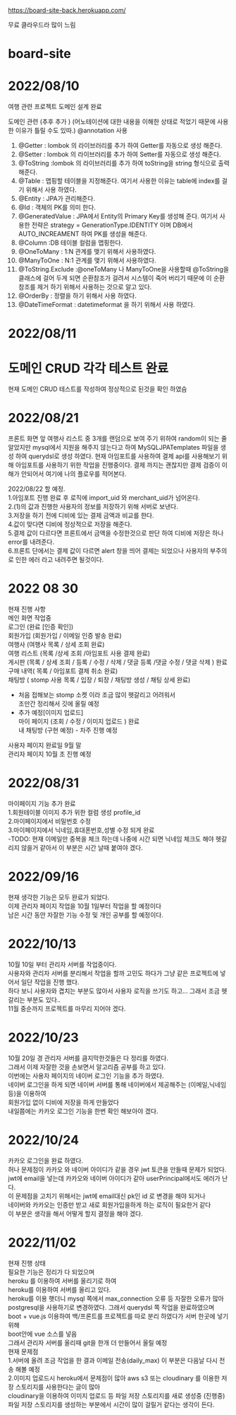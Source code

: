 https://board-site-back.herokuapp.com/

무료 클라우드라 많이 느림 <br>

# board-site
# 2022/08/10
여행 관련 프로젝트 도메인 설계 완료

도메인 관련 (추후 추가 ) (어노테이션에 대한 내용을 이해한 상태로 적었기 때문에 사용한 이유가 틀릴 수도 있따.)
@annotation 사용 

1. @Getter : lombok 의 라이브러리를 추가 하여 Getter를 자동으로 생성 해준다.
2. @Setter : lombok 의 라이브러리를 추가 하여 Setter를 자동으로 생성 해준다.
3. @ToString :lombok 의 라이브러리를 추가 하여 toString을 string 형식으로 출력 해준다.
4. @Table : 맵핑할 테이블을 지정해준다. 
   여기서 사용한 이유는 table에 index를 걸기 위해서 사용 하였다.
5. @Entity : JPA가 관리해준다. 
6. @Id : 객체의 PK를 의미 한다.
7. @GeneratedValue : JPA에서 Entity의 Primary Key를 생성해 준다.
  여기서 사용한 전략은 strategy = GenerationType.IDENTITY 이며 DB에서 AUTO_INCREAMENT 하여 PK를 생성을 해준다.
8. @Column :DB 테이블 컬럼을 맵핑한다.
9. @OneToMany : 1:N 관계를 맺기 위해서 사용하였다.
10. @ManyToOne : N:1 관계를 맺기 위해서 사용하였다.
11. @ToString.Exclude :@oneToMany 나 ManyToOne을 사용할때 @ToString을 클래스에 걸어 두게 되면 순환참조가 걸려서 시스템이 죽어 버리기 때문에 이 순환 참조를 제거 하기 위해서 사용하는 것으로 알고 있다.
12. @OrderBy : 정렬을 하기 위해서 사용 하였다.
13. @DateTimeFormat : datetimeformat 을 하기 위해서 사용 하였다.

# 2022/08/11
# 도메인 CRUD 각각 테스트 완료
현재 도메인 CRUD 테스트를 작성하여 정상적으로 된것을 확인 하였슴

# 2022/08/21
프론트 화면 앞 여행사 리스트 중 3개를 랜덤으로 보여 주기 위하여 
random이 되는 줄 알았지만 mysql에서 지원을 해주지 않는다고 하여
MySQLJPATemplates 파일을 생성 하여 querydsl로 생성 하였다.
현재 아임포트를 사용하여 결제 api를 사용해보기 위해 아임포트를 사용하기 위한 작업을 진행중이다.
결제 까지는 괜찮지만 결제 검증이 이해가 안되어서 여기에 나의 플로우를 적어본다.

2022/08/22 할 예정.<br>
1.아임포트 진행 완료 후 로직에 import_uid 와 merchant_uid가 넘어온다.<br>
2.(1)의 값과 진행한 사용자의 정보를 저장하기 위해 서버로 보낸다.<br>
3.저장을 하기 전에 디비에 있는 결제 금액과 비교를 한다.<br>
4.값이 맞다면 디비에 정상적으로 저장을 해준다.<br>
5.결제 값이 다르다면 프론트에서 금액을 수정한것으로 판단 하여 디비에 저장은 하나 error를 내려준다.<br>
6.프론트 단에서는 결제 값이 다르면 alert 창을 띄어 결제는 되었으나 사용자의 부주의로 인한 에러 라고 내려주면 될것이다.<br>


# 2022 08 30
현재 진행 사항<br/>
메인 화면 작업중<br/>
로그인 (완료 [인증 확인])<br/>
회원가입 (회원가입 / 이메일 인증 발송 완료)<br/>
여행사 (여행사 목록 / 상세 조회 완료)<br/>
여행 리스트 (목록 /상세 조회 /아임포트 사용 결제 완료)<br/>
게시판 (목록 / 상세 조회 / 등록 / 수정 / 삭제 / 댓글 등록 /댓글 수정 / 댓글 삭제 ) 완료<br/>
구매 내역( 목록 / 아임포트 결제 취소 완료)<br/>
채팅방 ( stomp 사용 목록 / 입장 / 퇴장 / 채팅방 생성 / 채팅 상세 완료) <br/>
* 처음 접해보는 stomp 소켓 이라 조금 많이 헷갈리고 어려워서 <br/>
  조만간 정리해서 깃에 올릴 예정<br/>
* 추가 예정[이미지 업로드] <br/>
마이 페이지 (조회 / 수정 / 이미지 업로드 ) 완료<br>
내 채팅방 (구현 예정) - 차주 진행 예정<br/>

사용자 페이지 완료일 9월 말<br/>
관리자 페이지 10월 초 진행 예정<br/>

# 2022/08/31
마이페이지 기능 추가 완료<br>
1.회원테이블 이미지 추가 위한 컬럼 생성 profile_id<br>
2.마이페이지에서 비밀번호 수정<br>
3.마이페이지에서 닉네임,휴대폰번호,성별 수정 되게 완료<br>
-TODO: 현재 이메일만 중복을 체크 하는데 나중에 시간 되면 닉네임 체크도 해야 헷갈리지 않을거 같아서 이 부분은 시간 날때 붙여야 겠다.<br>

# 2022/09/16
현재 생각한 기능은 모두 완료가 되었다.<br>
이제 관리자 페이지 작업을 10월 1일부터 작업을 할 예정이다<br>
남은 시간 동안 자잘한 기능 수정 및 개인 공부를 할 예정이다.

# 2022/10/13
10월 10일 부터 관리자 서버를 작업중이다. <br>
사용자와 관리자 서버를 분리해서 작업을 할까 고민도 하다가 그냥 같은 프로젝트에 넣어서 일단 작업을 진행 했다.<br>
하다 보니 사용자와 겹치는 부분도 많아서 사용자 로직을 쓰기도 하고... 그래서 조금 헷갈리는 부분도 있다..<br>
11월 중순까지 프로젝트를 마무리 지어야 겠다.

# 2022/10/23
10월 20일 경 관리자 서버를 큼지막한것들은 다 정리를 하였다. <br>
그래서 이제 자잘한 것을 손보면서 알고리즘 공부를 하고 있다.<br>
이번에는 사용자 페이지의 네이버 로그인 기능을 추가 하였다.<br>
네이버 로그인을 하게 되면 네이버 서버를 통해 네이버에서 제공해주는 (이메일,닉네임 등)을 이용하여 <br>
회원가입 없이 디비에 저장을 하게 만들었다<br>
내일쯤에는 카카오 로그인 기능을 한번 확인 해보아야 겠다.<br>

# 2022/10/24
카카오 로그인을 완료 하였다. <br>
허나 문제점이 카카오 와 네이버 아이디가 같을 경우 jwt 토큰을 만들때 문제가 되었다. <br>
jwt에 email을 넣는데 카카오와 네이버 아이디가 같아 userPrincipal에서도 에러가 난다.<br>
이 문제점을 고치기 위해서는 jwt에 email대신 pk인 id 로 변경을 해야 되거나<br>
네이버와 카카오는 인증만 받고 새로 회원가입을하게 하는 로직이 필요한거 같다 <br>
이 부분은 생각을 해서 어떻게 할지 결정을 해야 겠다. <br>

# 2022/11/02
현재 진행 상태 <br>
필요한 기능은 정리가 다 되었으며 <br>
heroku 를 이용하여 서버를 올리기로 하여<br>
heroku를 이용하여 서버를 올리고 있다.<br>
heroku를 이용 햇더니 mysql 쪽에서  max_connection 오류 등 자잘한 오류가 많아
postgresql을 사용하기로 변경하였다. 그래서 querydsl 쪽 작업을 완료하였으며<br>
boot + vue.js 이용하여 백/프론트를 프로젝트를 따로 분리 하였다가 서버 한곳에 넣기 위해<br>
boot안에 vue 소스를 넣음<br>
그래서 관리자 서버를 올리때 git을 한개 더 만들어서 올릴 예정<br>
현재 문제점<br>
1.서버에 올려 조금 작업을 한 결과 이메일 전송(daily_max) 이 부분은 다음날 다시 전송 해볼 예정<br>
2.이미지 업로드시 heroku에서 문제점이 많아 aws s3 또는 cloudinary 를 이용한 저장 스토리지를 사용한다는 글이 많아 <br>
cloudinary을 이용하여 이미지 업로드 등 파일 저장 스토리지를 새로 생성중 (진행중)<br>
파일 저장 스토리지를 생성하는 부분에서 시간이 많이 걸릴거 같다는 생각이 든다.<br>




